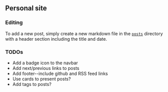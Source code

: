 ## Personal site

### Editing

To add a new post, simply create a new markdown file in the
[`posts`](src/posts/) directory with a header section including the title and
date.


### TODOs

* Add a badge icon to the navbar
* Add next/previous links to posts
* Add footer--include github and RSS feed links
* Use cards to present posts?
* Add tags to posts?
